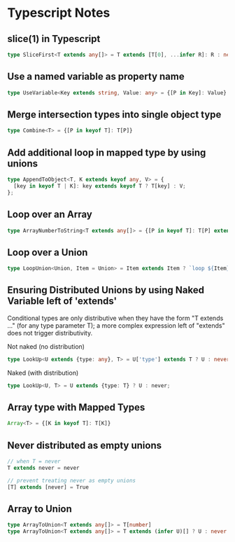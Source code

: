 # Typescript Notes

## slice(1) in Typescript
```ts
type SliceFirst<T extends any[]> = T extends [T[0], ...infer R]: R : never
```

## Use a named variable as property name
```ts
type UseVariable<Key extends string, Value: any> = {[P in Key]: Value} 
```

## Merge intersection types into single object type
```ts
type Combine<T> = {[P in keyof T]: T[P]}
```

## Add additional loop in mapped type by using unions
```ts
type AppendToObject<T, K extends keyof any, V> = {
  [key in keyof T | K]: key extends keyof T ? T[key] : V;
};
```

## Loop over an Array
```ts
type ArrayNumberToString<T extends any[]> = {[P in keyof T]: T[P] extends number ? string : T[P] }
```

## Loop over a Union
```ts
type LoopUnion<Union, Item = Union> = Item extends Item ? `loop ${Item}` : never;
```

## Ensuring Distributed Unions by using Naked Variable left of 'extends'
Conditional types are only distributive when they have the form "T extends ..." (for any type parameter T); a more complex expression left of "extends" does not trigger distributivity.

Not naked (no distribution)
```ts
type LookUp<U extends {type: any}, T> = U['type'] extends T ? U : never
```
Naked (with distribution)
```ts
type LookUp<U, T> = U extends {type: T} ? U : never;
```

## Array type with Mapped Types
```ts
Array<T> = {[K in keyof T]: T[K]}
```

## Never distributed as empty unions
```ts
// when T = never
T extends never = never

// prevent treating never as empty unions
[T] extends [never] = True
```

## Array to Union
```ts
type ArrayToUnion<T extends any[]> = T[number]
type ArrayToUnion<T extends any[]> = T extends (infer U)[] ? U : never
```
